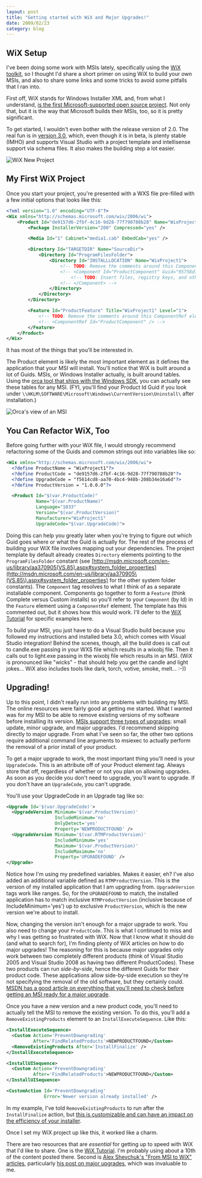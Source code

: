 ```yaml
---
layout: post
title: "Getting started with WiX and Major Upgrades!"
date: 2009/02/23
category: blog
---
```


## WiX Setup

I've been doing some work with MSIs lately, specifically using the [WiX
toolkit](http://wix.sourceforge.net/), so I thought I'd share a short primer on
using WiX to build your own MSIs, and also to share some links and some tricks
to avoid some pitfalls that I ran into.

First off, WiX stands for Windows Installer XML and, from what I understand,
[is the first Microsoft-supported open source
project](http://blogs.msdn.com/robmen/archive/2004/04/05/107709.aspx). Not only
that, but it is the way that Microsoft builds their MSIs, too, so it is pretty
significant.

To get started, I wouldn't even bother with the release version of 2.0. The
real fun is in [version 3.0](http://wix.sourceforge.net/downloadv3.html),
which, even though it is in beta, is plenty stable (IMHO) and supports Visual
Studio with a project template and intellisense support via schema files. It
also makes the building step a lot easier.

![WiX New Project](https://s3.amazonaws.com/mohundro/blog/WindowsLiveWriter/GettingstartedwithWiXandMajorUpgrades_BFD6/image_2.png)

## My First WiX Project

Once you start your project, you're presented with a WXS file pre-filled with a
few initial options that looks like this:

```xml
<?xml version="1.0" encoding="UTF-8"?>
<Wix xmlns="http://schemas.microsoft.com/wix/2006/wi">
    <Product Id="de9157d6-2fbf-4c16-9d28-77f790788b28" Name="WixProject1" Language="1033" Version="1.0.0.0" Manufacturer="WixProject1" UpgradeCode="f5614cd8-aa70-4bc4-948b-208b34e16a6d">
        <Package InstallerVersion="200" Compressed="yes" />

        <Media Id="1" Cabinet="media1.cab" EmbedCab="yes" />

        <Directory Id="TARGETDIR" Name="SourceDir">
            <Directory Id="ProgramFilesFolder">
                <Directory Id="INSTALLLOCATION" Name="WixProject1">
                    <!-- TODO: Remove the comments around this Component element and the ComponentRef below in order to add resources to this installer. -->
                    <!-- <Component Id="ProductComponent" Guid="95758d74-281c-4eee-84ce-4fda6ad60557"> -->
                        <!-- TODO: Insert files, registry keys, and other resources here. -->
                    <!-- </Component> -->
                </Directory>
            </Directory>
        </Directory>

        <Feature Id="ProductFeature" Title="WixProject1" Level="1">
            <!-- TODO: Remove the comments around this ComponentRef element and the Component above in order to add resources to this installer. -->
            <!-- <ComponentRef Id="ProductComponent" /> -->
        </Feature>
    </Product>
</Wix>
```

It has most of the things that you'll be interested in.

The Product element is likely the most important element as it defines the
application that your MSI will install. You'll notice that WiX is built around
a lot of Guids. MSIs, or Windows Installer actually, is built around tables.
Using the [orca tool that ships with the Windows
SDK](http://msdn.microsoft.com/en-us/library/aa370557.aspx), you can actually
see these tables for any MSI. (FYI, you'll find your Product Id Guid if you
look under `\\HKLM\SOFTWARE\Microsoft\Windows\CurrentVersion\Uninstall\` after
installation.)

![Orca's view of an MSI](https://s3.amazonaws.com/mohundro/blog/WindowsLiveWriter/GettingstartedwithWiXandMajorUpgrades_BFD6/image_4.png)

## You Can Refactor WiX, Too

Before going further with your WiX file, I would strongly recommend refactoring
some of the Guids and common strings out into variables like so:

```xml
<Wix xmlns="http://schemas.microsoft.com/wix/2006/wi">
  <?define ProductName = "WixProject1"?>
  <?define ProductCode = "de9157d6-2fbf-4c16-9d28-77f790788b28"?>
  <?define UpgradeCode = "f5614cd8-aa70-4bc4-948b-208b34e16a6d"?>
  <?define ProductVersion = "1.0.0.0"?>

  <Product Id="$(var.ProductCode)"
           Name="$(var.ProductName)"
           Language="1033"
           Version="$(var.ProductVersion)"
           Manufacturer="WixProject1"
           UpgradeCode="$(var.UpgradeCode)">
```

Doing this can help you greatly later when you're trying to figure out which
Guid goes where or what the Guid is actually for. The rest of the process of
building your WiX file involves mapping out your dependencies. The project
template by default already creates `Directory` elements pointing to the
`ProgramFilesFolder` constant (see
[http://msdn.microsoft.com/en-us/library/aa370905(VS.85).aspx#system_folder_properties](http://msdn.microsoft.com/en-us/library/aa370905\(VS.85\).aspx#system_folder_properties)
for the other system folder constants). The `Component` tag resolves to what I
think of as a separate installable component. Components go together to form a
`Feature` (think Complete versus Custom installs) so you'll refer to your
`Component` (by Id) in the `Feature` element using a `ComponentRef` element. The
template has this commented out, but it shows how this would work. I'll defer
to the [WiX Tutorial](http://www.tramontana.co.hu/wix/) for specific examples
here.

To build your MSI, you just have to do a Visual Studio build because you
followed my instructions and installed beta 3.0, which comes with Visual Studio
integration! Behind the scenes, though, all the build does is call out to
candle.exe passing in your WXS file which results in a wixobj file. Then it
calls out to light.exe passing in the wixobj file which results in an MSI. (WiX
is pronounced like "wicks" - that should help you get the candle and light
jokes... WiX also includes tools like dark, torch, votive, smoke, melt... :-))

## Upgrading!

Up to this point, I didn't really run into any problems with building my MSI.
The online resources were fairly good at getting me started. What I wanted was
for my MSI to be able to remove existing versions of my software before
installing its version. [MSIs support three types of
upgrades](http://msdn.microsoft.com/en-us/library/aa370579\(VS.85\).aspx):
small update, minor upgrade, and major upgrades. I'd recommend skipping
directly to major upgrade. From what I've seen so far, the other two options
require additional command line arguments to msiexec to actually perform the
removal of a prior install of your product.

To get a major upgrade to work, the most important thing you'll need is your
`UpgradeCode`. This is an attribute off of your Product element tag. Always store
that off, regardless of whether or not you plan on allowing upgrades. As soon
as you decide you don't need to upgrade, you'll want to upgrade. If you don't
have an `UpgradeCode`, you can't upgrade.

You'll use your UpgradeCode in an Upgrade tag like so:

```xml
<Upgrade Id='$(var.UpgradeCode)'>
  <UpgradeVersion Minimum='$(var.ProductVersion)'
                  IncludeMinimum='no'
                  OnlyDetect='yes'
                  Property='NEWPRODUCTFOUND' />
  <UpgradeVersion Minimum='$(var.RTMProductVersion)'
                  IncludeMinimum='yes'
                  Maximum='$(var.ProductVersion)'
                  IncludeMaximum='no'
                  Property='UPGRADEFOUND' />
</Upgrade>
```

Notice how I'm using my predefined variables. Makes it easier, eh? I've also
added an additional variable defined as `RTMProductVersion`. This is the version
of my installed application that I am upgrading from. `UpgradeVersion` tags work
like ranges. So, for the `UPGRADEFOUND` to match, the installed application has
to match inclusive `RTMProductVersion` (inclusive because of
IncludeMinimum='yes') up to exclusive `ProductVersion`, which is the new version
we're about to install.

Now, changing the version isn't enough for a major upgrade to work. You also
need to change your `ProductCode`. This is what I continued to miss and why I was
getting so frustrated with WiX. Now that I know what it should do (and what to
search for), I'm finding plenty of WiX articles on how to do major upgrades!
The reasoning for this is because major upgrades only work between two
completely different products (think of Visual Studio 2005 and Visual Studio
2008 as having two different ProductCodes). These two products can run
*side-by-side*, hence the different Guids for their product code. These
applications allow side-by-side execution so they're not specifying the removal
of the old software, but they certainly could. [MSDN has a good article on
everything that you'll need to check before getting an MSI ready for a major
upgrade](http://msdn.microsoft.com/en-us/library/aa370837\(VS.85\).aspx).

Once you have a new version and a new product code, you'll need to actually
tell the MSI to remove the existing version. To do this, you'll add a
`RemoveExistingProducts` element to an `InstallExecuteSequence`. Like this:

```xml
<InstallExecuteSequence>
  <Custom Action='PreventDowngrading'
          After='FindRelatedProducts'>NEWPRODUCTFOUND</Custom>
  <RemoveExistingProducts After='InstallFinalize' />
</InstallExecuteSequence>

<InstallUISequence>
  <Custom Action='PreventDowngrading'
          After='FindRelatedProducts'>NEWPRODUCTFOUND</Custom>
</InstallUISequence>

<CustomAction Id='PreventDowngrading'
              Error='Newer version already installed' />
```

In my example, I've told `RemoveExistingProducts` to run after the
`InstallFinalize` action, but [this is customizable and can have an impact on
the efficiency of your
installer](http://msdn.microsoft.com/en-us/library/aa371197\(VS.85\).aspx).

Once I set my WiX project up like this, it worked like a charm.

There are two resources that are *essential* for getting up to speed with WiX
that I'd like to share. One is the [WiX
Tutorial](http://www.tramontana.co.hu/wix/). I'm probably using about a 10th of
the content posted there. Second is [Alex Shevchuk's "From MSI to WiX"
articles](http://blogs.technet.com/alexshev/pages/from-msi-to-wix.aspx),
particularly [his post on major
upgrades](http://blogs.technet.com/alexshev/archive/2008/02/15/from-msi-to-wix-part-8-major-upgrade.aspx),
which was invaluable to me.

